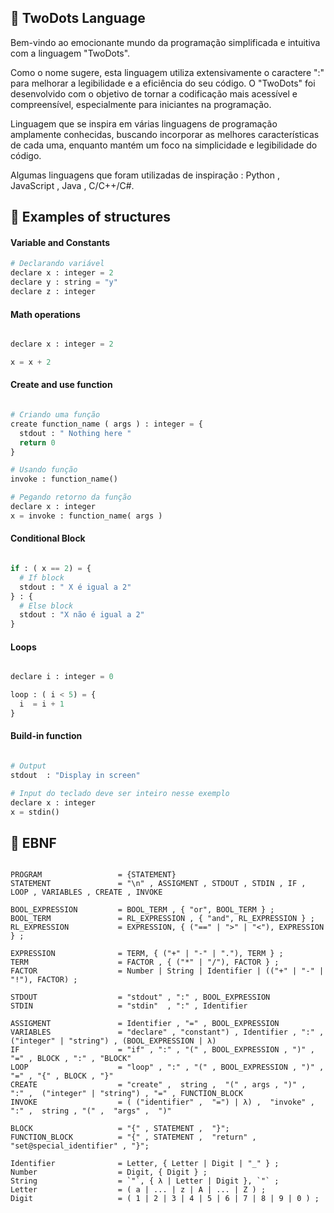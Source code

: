 ##  🐙️ TwoDots Language

Bem-vindo ao emocionante mundo da programação simplificada e intuitiva com a linguagem "TwoDots". 

Como o nome sugere, esta linguagem utiliza extensivamente o caractere ":" para melhorar a legibilidade e a eficiência do seu código. O "TwoDots" foi desenvolvido com o objetivo de tornar a codificação mais acessível e compreensível, especialmente para iniciantes na programação.

Linguagem que se inspira em várias linguagens de programação amplamente conhecidas, buscando incorporar as melhores características de cada uma, enquanto mantém um foco na simplicidade e legibilidade do código. 

Algumas linguagens que foram utilizadas de inspiração : Python , JavaScript , Java , C/C++/C#.

## 📌️ Examples of structures

#### Variable and Constants

```python
# Declarando variável
declare x : integer = 2
declare y : string = "y"
declare z : integer

```
#### Math operations
```python

declare x : integer = 2

x = x + 2 

```

#### Create and use function

```python

# Criando uma função
create function_name ( args ) : integer = {
  stdout : " Nothing here "
  return 0 
}

# Usando função
invoke : function_name()

# Pegando retorno da função
declare x : integer
x = invoke : function_name( args )

```

#### Conditional Block
```python

if : ( x == 2) = {
  # If block
  stdout : " X é igual a 2" 
} : {
  # Else block
  stdout : "X não é igual a 2"
} 

```

#### Loops

```python

declare i : integer = 0

loop : ( i < 5) = {
  i  = i + 1
}

```

#### Build-in function

```python

# Output
stdout  : "Display in screen"

# Input do teclado deve ser inteiro nesse exemplo
declare x : integer
x = stdin()

```

## 🎯️ EBNF

```mysql

PROGRAM                 = {STATEMENT}
STATEMENT               = "\n" , ASSIGMENT , STDOUT , STDIN , IF , LOOP , VARIABLES , CREATE , INVOKE

BOOL_EXPRESSION         = BOOL_TERM , { "or", BOOL_TERM } ;
BOOL_TERM               = RL_EXPRESSION , { "and", RL_EXPRESSION } ;
RL_EXPRESSION           = EXPRESSION, { ("==" | ">" | "<"), EXPRESSION } ;

EXPRESSION              = TERM, { ("+" | "-" | "."), TERM } ;
TERM                    = FACTOR , { ("*" | "/"), FACTOR } ;
FACTOR                  = Number | String | Identifier | (("+" | "-" | "!"), FACTOR) ;

STDOUT                  = "stdout" , ":" , BOOL_EXPRESSION
STDIN                   = "stdin"  , ":" , Identifier

ASSIGMENT               = Identifier , "=" , BOOL_EXPRESSION 
VARIABLES               = "declare" , "constant") , Identifier , ":" ,  ("integer" | "string") , (BOOL_EXPRESSION | λ)
IF                      = "if" , ":" , "(" , BOOL_EXPRESSION , ")" , "=" , BLOCK , ":" , "BLOCK"
LOOP                    = "loop" , ":" , "(" , BOOL_EXPRESSION , ")" , "=" , "{" , BLOCK , "}"
CREATE                  = "create" ,  string ,  "(" , args , ")" ,  ":" ,  ("integer" | "string") , "=" , FUNCTION_BLOCK
INVOKE                  = ( ("identifier" ,  "=") | λ) ,  "invoke" , ":" ,  string , "(" ,  "args" ,  ")"

BLOCK                   = "{" , STATEMENT ,  "}";
FUNCTION_BLOCK          = "{" , STATEMENT ,  "return" ,  "set@special_identifier" , "}";

Identifier              = Letter, { Letter | Digit | "_" } ;
Number                  = Digit, { Digit } ;
String                  = `"`, { λ | Letter | Digit }, `"` ;
Letter                  = ( a | ... | z | A | ... | Z ) ;
Digit                   = ( 1 | 2 | 3 | 4 | 5 | 6 | 7 | 8 | 9 | 0 ) ;

```
